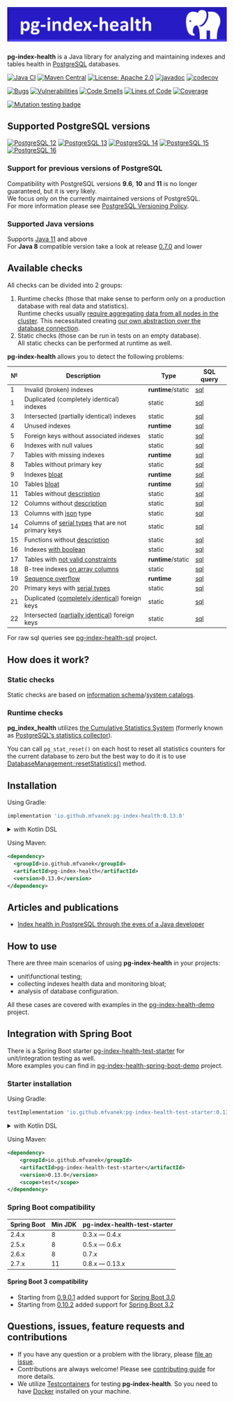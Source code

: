 # ![pg-index-health](https://github.com/mfvanek/pg-index-health/blob/master/logo.png "pg-index-health")
**pg-index-health** is a Java library for analyzing and maintaining indexes and tables health in [PostgreSQL](https://www.postgresql.org/) databases.

[![Java CI](https://github.com/mfvanek/pg-index-health/actions/workflows/tests.yml/badge.svg)](https://github.com/mfvanek/pg-index-health/actions/workflows/tests.yml "Java CI")
[![Maven Central](https://img.shields.io/maven-central/v/io.github.mfvanek/pg-index-health.svg)](https://search.maven.org/artifact/io.github.mfvanek/pg-index-health/ "Maven Central")
[![License: Apache 2.0](https://img.shields.io/badge/License-Apache%202.0-blue.svg)](https://github.com/mfvanek/pg-index-health/blob/master/LICENSE "Apache License 2.0")
[![javadoc](https://javadoc.io/badge2/io.github.mfvanek/pg-index-health/javadoc.svg)](https://javadoc.io/doc/io.github.mfvanek/pg-index-health "javadoc")
[![codecov](https://codecov.io/gh/mfvanek/pg-index-health/branch/master/graph/badge.svg)](https://codecov.io/gh/mfvanek/pg-index-health)

[![Bugs](https://sonarcloud.io/api/project_badges/measure?project=mfvanek_pg-index-health&metric=bugs)](https://sonarcloud.io/summary/new_code?id=mfvanek_pg-index-health)
[![Vulnerabilities](https://sonarcloud.io/api/project_badges/measure?project=mfvanek_pg-index-health&metric=vulnerabilities)](https://sonarcloud.io/summary/new_code?id=mfvanek_pg-index-health)
[![Code Smells](https://sonarcloud.io/api/project_badges/measure?project=mfvanek_pg-index-health&metric=code_smells)](https://sonarcloud.io/summary/new_code?id=mfvanek_pg-index-health)
[![Lines of Code](https://sonarcloud.io/api/project_badges/measure?project=mfvanek_pg-index-health&metric=ncloc)](https://sonarcloud.io/summary/new_code?id=mfvanek_pg-index-health)
[![Coverage](https://sonarcloud.io/api/project_badges/measure?project=mfvanek_pg-index-health&metric=coverage)](https://sonarcloud.io/summary/new_code?id=mfvanek_pg-index-health)

[![Mutation testing badge](https://img.shields.io/endpoint?style=flat&url=https%3A%2F%2Fbadge-api.stryker-mutator.io%2Fgithub.com%2Fmfvanek%2Fpg-index-health%2Fmaster)](https://dashboard.stryker-mutator.io/reports/github.com/mfvanek/pg-index-health/master)

## Supported PostgreSQL versions

[![PostgreSQL 12](https://img.shields.io/badge/PostgreSQL-12-green.svg)](https://www.postgresql.org/about/news/1976/ "PostgreSQL 12")
[![PostgreSQL 13](https://img.shields.io/badge/PostgreSQL-13-green.svg)](https://www.postgresql.org/about/news/postgresql-13-released-2077/ "PostgreSQL 13")
[![PostgreSQL 14](https://img.shields.io/badge/PostgreSQL-14-green.svg)](https://www.postgresql.org/about/news/postgresql-14-released-2318/ "PostgreSQL 14")
[![PostgreSQL 15](https://img.shields.io/badge/PostgreSQL-15-green.svg)](https://www.postgresql.org/about/news/postgresql-15-released-2526/ "PostgreSQL 15")
[![PostgreSQL 16](https://img.shields.io/badge/PostgreSQL-16-green.svg)](https://www.postgresql.org/about/news/postgresql-16-released-2715/ "PostgreSQL 16")

### Support for previous versions of PostgreSQL

Compatibility with PostgreSQL versions **9.6**, **10** and **11** is no longer guaranteed, but it is very likely.  
We focus only on the currently maintained versions of PostgreSQL.  
For more information please see [PostgreSQL Versioning Policy](https://www.postgresql.org/support/versioning/).

### Supported Java versions

Supports [Java 11](https://www.java.com/en/) and above  
For **Java 8** compatible version take a look at release [0.7.0](https://github.com/mfvanek/pg-index-health/releases/tag/v.0.7.0) and lower

## Available checks

All checks can be divided into 2 groups:

1. Runtime checks (those that make sense to perform only on a production database with real data and statistics).  
   Runtime checks usually [require aggregating data from all nodes in the cluster](https://github.com/mfvanek/pg-index-health/blob/1af316152ed192d1e093491f709fe9bf4946e174/pg-index-health/src/main/java/io/github/mfvanek/pg/common/maintenance/Diagnostic.java#L111).
   This necessitated creating [our own abstraction over the database connection](https://github.com/mfvanek/pg-index-health/tree/master/pg-index-health-jdbc-connection).
2. Static checks (those can be run in tests on an empty database).  
   All static checks can be performed at runtime as well.

**pg-index-health** allows you to detect the following problems:

| №  | Description                                                                                                                        | Type               | SQL query                                                                                                           |
|----|------------------------------------------------------------------------------------------------------------------------------------|--------------------|---------------------------------------------------------------------------------------------------------------------|
| 1  | Invalid (broken) indexes                                                                                                           | **runtime**/static | [sql](https://github.com/mfvanek/pg-index-health-sql/blob/master/sql/invalid_indexes.sql)                           |
| 1  | Duplicated (completely identical) indexes                                                                                          | static             | [sql](https://github.com/mfvanek/pg-index-health-sql/blob/master/sql/duplicated_indexes.sql)                        |
| 3  | Intersected (partially identical) indexes                                                                                          | static             | [sql](https://github.com/mfvanek/pg-index-health-sql/blob/master/sql/intersected_indexes.sql)                       |
| 4  | Unused indexes                                                                                                                     | **runtime**        | [sql](https://github.com/mfvanek/pg-index-health-sql/blob/master/sql/unused_indexes.sql)                            |
| 5  | Foreign keys without associated indexes                                                                                            | static             | [sql](https://github.com/mfvanek/pg-index-health-sql/blob/master/sql/foreign_keys_without_index.sql)                |
| 6  | Indexes with null values                                                                                                           | static             | [sql](https://github.com/mfvanek/pg-index-health-sql/blob/master/sql/indexes_with_null_values.sql)                  |
| 7  | Tables with missing indexes                                                                                                        | **runtime**        | [sql](https://github.com/mfvanek/pg-index-health-sql/blob/master/sql/tables_with_missing_indexes.sql)               |
| 8  | Tables without primary key                                                                                                         | static             | [sql](https://github.com/mfvanek/pg-index-health-sql/blob/master/sql/tables_without_primary_key.sql)                |
| 9  | Indexes [bloat](https://www.percona.com/blog/2018/08/06/basic-understanding-bloat-vacuum-postgresql-mvcc/)                         | **runtime**        | [sql](https://github.com/mfvanek/pg-index-health-sql/blob/master/sql/bloated_indexes.sql)                           |
| 10 | Tables [bloat](https://www.percona.com/blog/2018/08/06/basic-understanding-bloat-vacuum-postgresql-mvcc/)                          | **runtime**        | [sql](https://github.com/mfvanek/pg-index-health-sql/blob/master/sql/bloated_tables.sql)                            |
| 11 | Tables without [description](https://www.postgresql.org/docs/current/sql-comment.html)                                             | static             | [sql](https://github.com/mfvanek/pg-index-health-sql/blob/master/sql/tables_without_description.sql)                |
| 12 | Columns without [description](https://www.postgresql.org/docs/current/sql-comment.html)                                            | static             | [sql](https://github.com/mfvanek/pg-index-health-sql/blob/master/sql/columns_without_description.sql)               |
| 13 | Columns with [json](https://www.postgresql.org/docs/current/datatype-json.html) type                                               | static             | [sql](https://github.com/mfvanek/pg-index-health-sql/blob/master/sql/columns_with_json_type.sql)                    |
| 14 | Columns of [serial types](https://www.postgresql.org/docs/current/datatype-numeric.html#DATATYPE-SERIAL) that are not primary keys | static             | [sql](https://github.com/mfvanek/pg-index-health-sql/blob/master/sql/non_primary_key_columns_with_serial_types.sql) |
| 15 | Functions without [description](https://www.postgresql.org/docs/current/sql-comment.html)                                          | static             | [sql](https://github.com/mfvanek/pg-index-health-sql/blob/master/sql/functions_without_description.sql)             |
| 16 | Indexes [with boolean](https://habr.com/ru/companies/tensor/articles/488104/)                                                      | static             | [sql](https://github.com/mfvanek/pg-index-health-sql/blob/master/sql/indexes_with_boolean.sql)                      |
| 17 | Tables with [not valid constraints](https://habr.com/ru/articles/800121/)                                                          | **runtime**/static | [sql](https://github.com/mfvanek/pg-index-health-sql/blob/master/sql/check_not_valid_constraints.sql)               |
| 18 | B-tree indexes [on array columns](https://habr.com/ru/articles/800121/)                                                            | static             | [sql](https://github.com/mfvanek/pg-index-health-sql/blob/master/sql/btree_indexes_on_array_columns.sql)            |
| 19 | [Sequence overflow](https://habr.com/ru/articles/800121/)                                                                          | **runtime**        | [sql](https://github.com/mfvanek/pg-index-health-sql/blob/master/sql/sequence_overflow.sql)                         |
| 20 | Primary keys with [serial types](https://wiki.postgresql.org/wiki/Don't_Do_This#Don.27t_use_serial)                                | static             | [sql](https://github.com/mfvanek/pg-index-health-sql/blob/master/sql/primary_keys_with_serial_types.sql)            |
| 21 | Duplicated ([completely identical](https://habr.com/ru/articles/803841/)) foreign keys                                             | static             | [sql](https://github.com/mfvanek/pg-index-health-sql/blob/master/sql/duplicated_foreign_keys.sql)                   |
| 22 | Intersected ([partially identical](https://habr.com/ru/articles/803841/)) foreign keys                                             | static             | [sql](https://github.com/mfvanek/pg-index-health-sql/blob/master/sql/intersected_foreign_keys.sql)                  |

For raw sql queries see [pg-index-health-sql](https://github.com/mfvanek/pg-index-health-sql) project.

## How does it work?

### Static checks

Static checks are based on [information schema](https://www.postgresql.org/docs/current/information-schema.html)/[system catalogs](https://www.postgresql.org/docs/current/catalogs.html).

### Runtime checks

**pg_index_health** utilizes [the Cumulative Statistics System](https://www.postgresql.org/docs/current/monitoring-stats.html) 
(formerly known as [PostgreSQL's statistics collector](https://www.postgresql.org/docs/14/monitoring-stats.html)).

You can call `pg_stat_reset()` on each host to reset all statistics counters for the current database to zero
but the best way to do it is to use [DatabaseManagement::resetStatistics()](https://github.com/mfvanek/pg-index-health/blob/1af316152ed192d1e093491f709fe9bf4946e174/pg-index-health/src/main/java/io/github/mfvanek/pg/common/management/DatabaseManagement.java#L33) method.

## Installation

Using Gradle:
```groovy
implementation 'io.github.mfvanek:pg-index-health:0.13.0'
```

<details>
<summary>with Kotlin DSL</summary>

```kotlin
implementation("io.github.mfvanek:pg-index-health:0.13.0")
```
</details>

Using Maven:
```xml
<dependency>
  <groupId>io.github.mfvanek</groupId>
  <artifactId>pg-index-health</artifactId>
  <version>0.13.0</version>
</dependency>
```

## Articles and publications

* [Index health in PostgreSQL through the eyes of a Java developer](https://habr.com/ru/post/490824/)

## How to use

There are three main scenarios of using **pg-index-health** in your projects:
* unit\functional testing;
* collecting indexes health data and monitoring bloat;
* analysis of database configuration.

All these cases are covered with examples in the [pg-index-health-demo](https://github.com/mfvanek/pg-index-health-demo) project.

## Integration with Spring Boot

There is a Spring Boot starter [pg-index-health-test-starter](spring-boot-integration%2Fpg-index-health-test-starter)
for unit/integration testing as well.  
More examples you can find in [pg-index-health-spring-boot-demo](https://github.com/mfvanek/pg-index-health-spring-boot-demo) project.

### Starter installation

Using Gradle:

```groovy
testImplementation 'io.github.mfvanek:pg-index-health-test-starter:0.13.0'
```

<details>
<summary>with Kotlin DSL</summary>

```kotlin
testImplementation("io.github.mfvanek:pg-index-health-test-starter:0.13.0")
```

</details>

Using Maven:

```xml
<dependency>
    <groupId>io.github.mfvanek</groupId>
    <artifactId>pg-index-health-test-starter</artifactId>
    <version>0.13.0</version>
    <scope>test</scope>
</dependency>
```

### Spring Boot compatibility

| Spring Boot | Min JDK | pg-index-health-test-starter |
|-------------|---------|------------------------------|
| 2.4.x       | 8       | 0.3.x — 0.4.x                |
| 2.5.x       | 8       | 0.5.x — 0.6.x                |
| 2.6.x       | 8       | 0.7.x                        |
| 2.7.x       | 11      | 0.8.x — 0.13.x               |

#### Spring Boot 3 compatibility

* Starting from [0.9.0.1](https://github.com/mfvanek/pg-index-health-test-starter/releases/tag/v.0.9.0.1)
  added support for [Spring Boot 3.0](https://github.com/spring-projects/spring-boot/wiki/Spring-Boot-3.0-Migration-Guide#auto-configuration-files)
* Starting from [0.10.2](https://github.com/mfvanek/pg-index-health-test-starter/releases/tag/v.0.10.2)
  added support for [Spring Boot 3.2](https://github.com/spring-projects/spring-framework/wiki/Upgrading-to-Spring-Framework-6.x#parameter-name-retention)

## Questions, issues, feature requests and contributions

* If you have any question or a problem with the library, please [file an issue](https://github.com/mfvanek/pg-index-health/issues).
* Contributions are always welcome! Please see [contributing guide](CONTRIBUTING.md) for more details.
* We utilize [Testcontainers](https://www.testcontainers.org/) for testing **pg-index-health**. 
So you need to have [Docker](https://www.docker.com/) installed on your machine.
